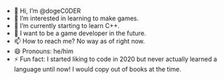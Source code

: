 - 👋 Hi, I’m @dogeC0DER
- 👀 I’m interested in learning to make games.
- 🌱 I’m currently starting to learn C++.
- 💼 I want to be a game developer in the future.
- 📫 How to reach me? No way as of right now.
- 😄 Pronouns: he/him
- ⚡ Fun fact: I started liking to code in 2020 but never actually learned a language until now! I would copy out of books at the time.

<!---
dogeC0DER/dogeC0DER is a ✨ special ✨ repository because its `README.md` (this file) appears on your GitHub profile.
You can click the Preview link to take a look at your changes.
--->
